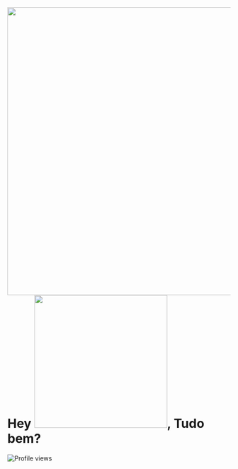 <img align="right" height="650em" src="https://raw.githubusercontent.com/gist/DevNataneto/670b948d4be6d110d336633bba9eb172/raw/bb3789ab92267dc8373befee1d156b36d757100b/githubcard.svg" />
<h1 align="left">Hey <img src="https://user-images.githubusercontent.com/92267618/236632030-10b81df8-2189-435c-84f0-5363a416f54f.gif" height="300px">, Tudo bem?</h1>
<p align="left"> <img src="https://komarev.com/ghpvc/?username=DevNataneto&color=yellow" alt="Profile views" /> </p>




